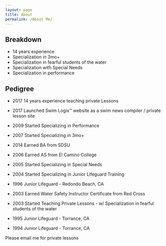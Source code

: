 ```yaml
---
layout: page
title: About
permalink: /About Me/
---
```

Breakdown
----------------
- 14 years experience
- Specialization in 3mo+
- Specialization in fearful students of the water
- Specialization with Special Needs
- Specialization in performance  

Pedigree
-------------
- 2017 14 years experience teaching private Lessons
- 2017 Launched Swim Logix™ website as a swim news compiler / private lesson site
- 2009 Started Specializing in Performance

- 2007 Started Specializing in 3mo+
- 2014 Earned BA from SDSU
- 2006 Earned AS from El Camino College
- 2005 Started Specializing in Special Needs
- 2004 Started Specializing in Junior Lifeguard Training
- 1996 Junior Lifeguard - Redondo Beach, CA
- 2003 Earned Water Safety Instructor Certificate from Red Cross
- 2003 Started Teaching Private Lessons - w/ Specialization in fearful students of the water
- 1995 Junior Lifeguard - Torrance, CA
- 1994 Junior Lifeguard - Torrance, CA


Please email me for private lessons
